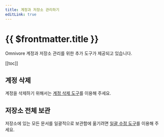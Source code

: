 ```yaml
---
title: 계정과 저장소 관리하기
editLink: true
---
```


# {{ $frontmatter.title }}

Omnivore 계정과 저장소 관리를 위한 추가 도구가 제공되고 있습니다.

[[toc]]

## 계정 삭제

계정을 삭제하기 위해서는 [계정 삭제 도구](https://omnivore.app/settings/delete-my-account)를 이용해 주세요.

## 저장소 전체 보관

저장소에 있는 모든 문서를 일괄적으로 보관함에 옮기려면 [일괄 수정 도구](https://omnivore.app/tools/bulk)를 이용해 주세요.
